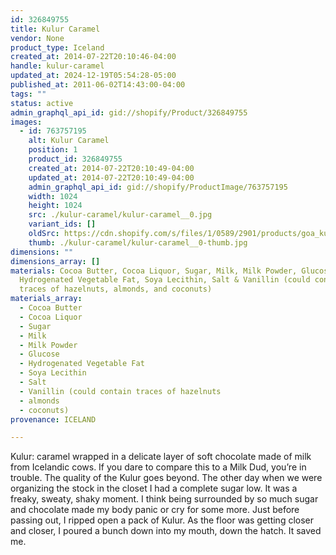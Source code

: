 ```yaml
---
id: 326849755
title: Kulur Caramel
vendor: None
product_type: Iceland
created_at: 2014-07-22T20:10:46-04:00
handle: kulur-caramel
updated_at: 2024-12-19T05:54:28-05:00
published_at: 2011-06-02T14:43:00-04:00
tags: ""
status: active
admin_graphql_api_id: gid://shopify/Product/326849755
images:
  - id: 763757195
    alt: Kulur Caramel
    position: 1
    product_id: 326849755
    created_at: 2014-07-22T20:10:49-04:00
    updated_at: 2014-07-22T20:10:49-04:00
    admin_graphql_api_id: gid://shopify/ProductImage/763757195
    width: 1024
    height: 1024
    src: ./kulur-caramel/kulur-caramel__0.jpg
    variant_ids: []
    oldSrc: https://cdn.shopify.com/s/files/1/0589/2901/products/goa_kulur.jpeg?v=1406074249
    thumb: ./kulur-caramel/kulur-caramel__0-thumb.jpg
dimensions: ""
dimensions_array: []
materials: Cocoa Butter, Cocoa Liquor, Sugar, Milk, Milk Powder, Glucose,
  Hydrogenated Vegetable Fat, Soya Lecithin, Salt & Vanillin (could contain
  traces of hazelnuts, almonds, and coconuts)
materials_array:
  - Cocoa Butter
  - Cocoa Liquor
  - Sugar
  - Milk
  - Milk Powder
  - Glucose
  - Hydrogenated Vegetable Fat
  - Soya Lecithin
  - Salt
  - Vanillin (could contain traces of hazelnuts
  - almonds
  - coconuts)
provenance: ICELAND

---
```


Kulur: caramel wrapped in a delicate layer of soft chocolate made of milk from Icelandic cows. If you dare to compare this to a Milk Dud, you’re in trouble. The quality of the Kulur goes beyond. The other day when we were organizing the stock in the closet I had a complete sugar low. It was a freaky, sweaty, shaky moment. I think being surrounded by so much sugar and chocolate made my body panic or cry for some more. Just before passing out, I ripped open a pack of Kulur. As the floor was getting closer and closer, I poured a bunch down into my mouth, down the hatch. It saved me.